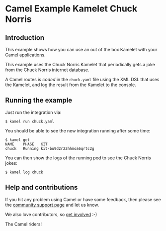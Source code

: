 # Camel Example Kamelet Chuck Norris

## Introduction

This example shows how you can use an out of the box Kamelet with your Camel applications.

This example uses the Chuck Norris Kamelet that periodically gets a joke from the Chuck Norris internet database.

A Camel routes is _coded_ in the `chuck.yaml` file using the XML DSL that uses the Kamelet,
and log the result from the Kamelet to the console.

## Running the example

Just run the integration via:
```
$ kamel run chuck.yaml
```

You should be able to see the new integration running after some time:
```
$ kamel get
NAME	PHASE	KIT
chuck	Running	kit-bu9d2r22hhmoa6qrtc2g
```

You can then show the logs of the running pod to see the Chuck Norris jokes:

```
$ kamel log chuck
```

## Help and contributions

If you hit any problem using Camel or have some feedback, then please see the [community support page](https://camel.apache.org/community/support/) and let us know.

We also love contributors, so [get involved](https://camel.apache.org/community/contributing/) :-)

The Camel riders!
